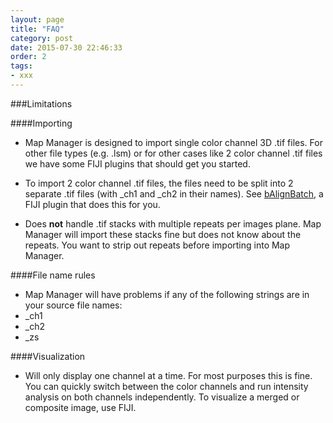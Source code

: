 ```yaml
---
layout: page
title: "FAQ"
category: post
date: 2015-07-30 22:46:33
order: 2
tags:
- xxx
---
```


###Limitations

####Importing

- Map Manager is designed to import single color channel 3D .tif files. For other file types (e.g. .lsm) or for other cases like 2 color channel .tif files we have some FIJI plugins that should get you started.

- To import 2 color channel .tif files, the files need to be split into 2 separate .tif files (with _ch1 and _ch2 in their names). See [bAlignBatch][1], a FIJI plugin that does this for you.

- Does **not** handle .tif stacks with multiple repeats per images plane. Map Manager will import these stacks fine but does not know about the repeats. You want to strip out repeats before importing into Map Manager.

####File name rules

- Map Manager will have problems if any of the following strings are in your source file names:
 - _ch1
 - _ch2
 - _zs

####Visualization

- Will only display one channel at a time. For most purposes this is fine. You can quickly switch between the color channels and run intensity analysis on both channels independently. To visualize a merged or composite image, use FIJI.
 

[1]: https://github.com/cudmore/bob-fiji-plugins